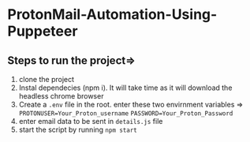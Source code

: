 # ProtonMail-Automation-Using-Puppeteer

## Steps to run the project=>

1) clone the project
2) Instal dependecies (npm i). It will take time as it will download the headless chrome browser
3) Create a `.env` file in the root. enter these two envirnment variables =>
`PROTONUSER=Your_Proton_username`
`PASSWORD=Your_Proton_Password`
4) enter email data to be sent in `details.js` file
5) start the script by running `npm start`
